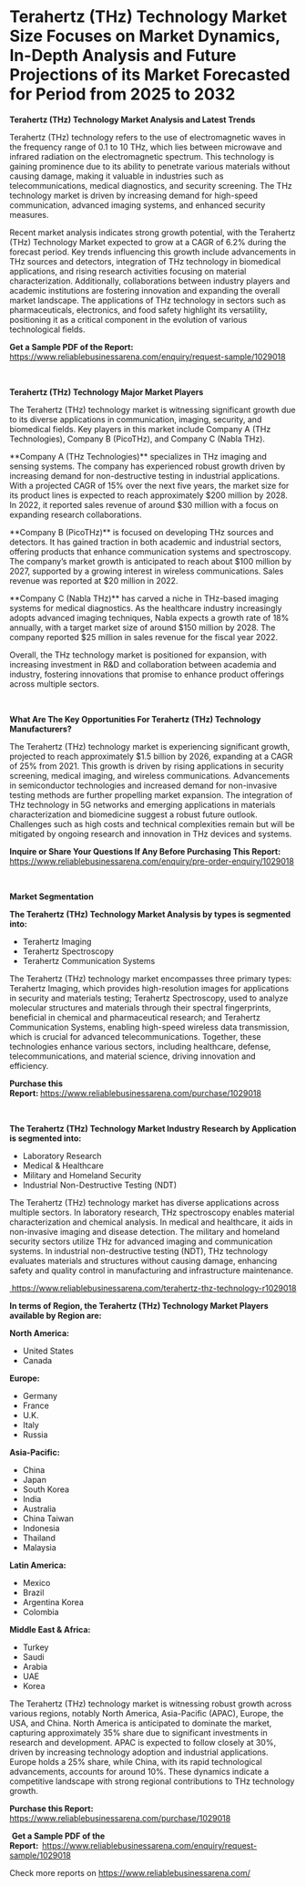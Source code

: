 <p><h1>Terahertz (THz) Technology Market Size Focuses on Market Dynamics, In-Depth Analysis and Future Projections of its Market Forecasted for Period from 2025 to 2032</h1></p><p><strong>Terahertz (THz) Technology Market Analysis and Latest Trends</strong></p>
<p><p>Terahertz (THz) technology refers to the use of electromagnetic waves in the frequency range of 0.1 to 10 THz, which lies between microwave and infrared radiation on the electromagnetic spectrum. This technology is gaining prominence due to its ability to penetrate various materials without causing damage, making it valuable in industries such as telecommunications, medical diagnostics, and security screening. The THz technology market is driven by increasing demand for high-speed communication, advanced imaging systems, and enhanced security measures.</p><p>Recent market analysis indicates strong growth potential, with the Terahertz (THz) Technology Market expected to grow at a CAGR of 6.2% during the forecast period. Key trends influencing this growth include advancements in THz sources and detectors, integration of THz technology in biomedical applications, and rising research activities focusing on material characterization. Additionally, collaborations between industry players and academic institutions are fostering innovation and expanding the overall market landscape. The applications of THz technology in sectors such as pharmaceuticals, electronics, and food safety highlight its versatility, positioning it as a critical component in the evolution of various technological fields.</p></p>
<p><strong>Get a Sample PDF of the Report:&nbsp;</strong> <a href="https://www.reliablebusinessarena.com/enquiry/request-sample/1029018?utm_campaign=2514&utm_medium=2&utm_source=Github&utm_content=ia&utm_term=30032025&utm_id=terahertz-thz-technology">https://www.reliablebusinessarena.com/enquiry/request-sample/1029018</a></p>
<p>&nbsp;</p>
<p><strong>Terahertz (THz) Technology Major Market Players</strong></p>
<p><p>The Terahertz (THz) technology market is witnessing significant growth due to its diverse applications in communication, imaging, security, and biomedical fields. Key players in this market include Company A (THz Technologies), Company B (PicoTHz), and Company C (Nabla THz).</p><p>**Company A (THz Technologies)** specializes in THz imaging and sensing systems. The company has experienced robust growth driven by increasing demand for non-destructive testing in industrial applications. With a projected CAGR of 15% over the next five years, the market size for its product lines is expected to reach approximately $200 million by 2028. In 2022, it reported sales revenue of around $30 million with a focus on expanding research collaborations.</p><p>**Company B (PicoTHz)** is focused on developing THz sources and detectors. It has gained traction in both academic and industrial sectors, offering products that enhance communication systems and spectroscopy. The company’s market growth is anticipated to reach about $100 million by 2027, supported by a growing interest in wireless communications. Sales revenue was reported at $20 million in 2022.</p><p>**Company C (Nabla THz)** has carved a niche in THz-based imaging systems for medical diagnostics. As the healthcare industry increasingly adopts advanced imaging techniques, Nabla expects a growth rate of 18% annually, with a target market size of around $150 million by 2028. The company reported $25 million in sales revenue for the fiscal year 2022.</p><p>Overall, the THz technology market is positioned for expansion, with increasing investment in R&D and collaboration between academia and industry, fostering innovations that promise to enhance product offerings across multiple sectors.</p></p>
<p>&nbsp;</p>
<p><strong>What Are The Key Opportunities For Terahertz (THz) Technology Manufacturers?</strong></p>
<p><p>The Terahertz (THz) technology market is experiencing significant growth, projected to reach approximately $1.5 billion by 2026, expanding at a CAGR of 25% from 2021. This growth is driven by rising applications in security screening, medical imaging, and wireless communications. Advancements in semiconductor technologies and increased demand for non-invasive testing methods are further propelling market expansion. The integration of THz technology in 5G networks and emerging applications in materials characterization and biomedicine suggest a robust future outlook. Challenges such as high costs and technical complexities remain but will be mitigated by ongoing research and innovation in THz devices and systems.</p></p>
<p><strong>Inquire or Share Your Questions If Any Before Purchasing This Report:</strong> <a href="https://www.reliablebusinessarena.com/enquiry/pre-order-enquiry/1029018?utm_campaign=2514&utm_medium=2&utm_source=Github&utm_content=ia&utm_term=30032025&utm_id=terahertz-thz-technology">https://www.reliablebusinessarena.com/enquiry/pre-order-enquiry/1029018</a></p>
<p>&nbsp;</p>
<p><strong>Market Segmentation</strong></p>
<p><strong>The Terahertz (THz) Technology Market Analysis by types is segmented into:</strong></p>
<p><ul><li>Terahertz Imaging</li><li>Terahertz Spectroscopy</li><li>Terahertz Communication Systems</li></ul></p>
<p><p>The Terahertz (THz) technology market encompasses three primary types: Terahertz Imaging, which provides high-resolution images for applications in security and materials testing; Terahertz Spectroscopy, used to analyze molecular structures and materials through their spectral fingerprints, beneficial in chemical and pharmaceutical research; and Terahertz Communication Systems, enabling high-speed wireless data transmission, which is crucial for advanced telecommunications. Together, these technologies enhance various sectors, including healthcare, defense, telecommunications, and material science, driving innovation and efficiency.</p></p>
<p><strong>Purchase this Report:&nbsp;</strong><a href="https://www.reliablebusinessarena.com/purchase/1029018?utm_campaign=2514&utm_medium=2&utm_source=Github&utm_content=ia&utm_term=30032025&utm_id=terahertz-thz-technology">https://www.reliablebusinessarena.com/purchase/1029018</a></p>
<p>&nbsp;</p>
<p><strong>The Terahertz (THz) Technology Market Industry Research by Application is segmented into:</strong></p>
<p><ul><li>Laboratory Research</li><li>Medical & Healthcare</li><li>Military and Homeland Security</li><li>Industrial Non-Destructive Testing (NDT)</li></ul></p>
<p><p>The Terahertz (THz) technology market has diverse applications across multiple sectors. In laboratory research, THz spectroscopy enables material characterization and chemical analysis. In medical and healthcare, it aids in non-invasive imaging and disease detection. The military and homeland security sectors utilize THz for advanced imaging and communication systems. In industrial non-destructive testing (NDT), THz technology evaluates materials and structures without causing damage, enhancing safety and quality control in manufacturing and infrastructure maintenance.</p></p>
<p><a href="https://www.reliablebusinessarena.com/terahertz-thz-technology-r1029018?utm_campaign=2514&utm_medium=2&utm_source=Github&utm_content=ia&utm_term=30032025&utm_id=terahertz-thz-technology">&nbsp;https://www.reliablebusinessarena.com/terahertz-thz-technology-r1029018</a></p>
<p><strong>In terms of Region, the Terahertz (THz) Technology Market Players available by Region are:</strong></p>
<p>
    <p> <strong> North America: </strong>
        <ul>
            <li>United States</li>
            <li>Canada</li>
        </ul>
        </p> 
    <p> <strong> Europe: </strong>
        <ul>
            <li>Germany</li>
            <li>France</li>
            <li>U.K.</li>
            <li>Italy</li>
            <li>Russia</li>
        </ul>
        </p> 
    <p> <strong> Asia-Pacific: </strong>
        <ul>
            <li>China</li>
            <li>Japan</li>
            <li>South Korea</li>
            <li>India</li>
            <li>Australia</li>
            <li>China Taiwan</li>
            <li>Indonesia</li>
            <li>Thailand</li>
            <li>Malaysia</li>
        </ul>
        </p> 
    <p> <strong> Latin America: </strong>
        <ul>
            <li>Mexico</li>
            <li>Brazil</li>
            <li>Argentina Korea</li>
            <li>Colombia</li>
        </ul>
        </p> 
    <p> <strong> Middle East & Africa: </strong>
        <ul>
            <li>Turkey</li>
            <li>Saudi</li>
            <li>Arabia</li>
            <li>UAE</li>
            <li>Korea</li>
        </ul>
    </p>
    </p>
<p><p>The Terahertz (THz) technology market is witnessing robust growth across various regions, notably North America, Asia-Pacific (APAC), Europe, the USA, and China. North America is anticipated to dominate the market, capturing approximately 35% share due to significant investments in research and development. APAC is expected to follow closely at 30%, driven by increasing technology adoption and industrial applications. Europe holds a 25% share, while China, with its rapid technological advancements, accounts for around 10%. These dynamics indicate a competitive landscape with strong regional contributions to THz technology growth.</p></p>
<p><strong>Purchase this Report: </strong><a href="https://www.reliablebusinessarena.com/purchase/1029018?utm_campaign=2514&utm_medium=2&utm_source=Github&utm_content=ia&utm_term=30032025&utm_id=terahertz-thz-technology">https://www.reliablebusinessarena.com/purchase/1029018</a></p>
<p>&nbsp;<strong>Get a Sample PDF of the Report:&nbsp;&nbsp;</strong><a href="https://www.reliablebusinessarena.com/enquiry/request-sample/1029018?utm_campaign=2514&utm_medium=2&utm_source=Github&utm_content=ia&utm_term=30032025&utm_id=terahertz-thz-technology">https://www.reliablebusinessarena.com/enquiry/request-sample/1029018</a></p>
<p><strong></strong></p>
<p>Check more reports on <a href="https://www.reliablebusinessarena.com/?utm_campaign=2514&utm_medium=2&utm_source=Github&utm_content=ia&utm_term=30032025&utm_id=terahertz-thz-technology">https://www.reliablebusinessarena.com/</a></p>